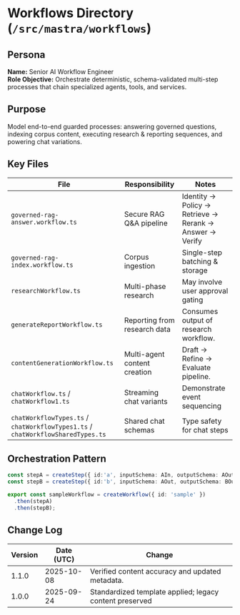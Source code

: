 <!-- AGENTS-META {"title":"Mastra Workflows","version":"1.1.0","last_updated":"2025-10-08T08:00:26Z","applies_to":"/src/mastra/workflows","tags":["layer:backend","domain:rag","type:workflows","status":"stable"],"status":"stable"} -->

# Workflows Directory (`/src/mastra/workflows`)

## Persona

**Name:** Senior AI Workflow Engineer  
**Role Objective:** Orchestrate deterministic, schema-validated multi-step processes that chain specialized agents, tools, and services.

## Purpose

Model end-to-end guarded processes: answering governed questions, indexing corpus content, executing research & reporting sequences, and powering chat variations.

## Key Files

| File                                                                            | Responsibility               | Notes                                                   |
| ------------------------------------------------------------------------------- | ---------------------------- | ------------------------------------------------------- |
| `governed-rag-answer.workflow.ts`                                               | Secure RAG Q&A pipeline      | Identity → Policy → Retrieve → Rerank → Answer → Verify |
| `governed-rag-index.workflow.ts`                                                | Corpus ingestion             | Single-step batching & storage                          |
| `researchWorkflow.ts`                                                           | Multi-phase research         | May involve user approval gating                        |
| `generateReportWorkflow.ts`                                                     | Reporting from research data | Consumes output of research workflow.                   |
| `contentGenerationWorkflow.ts`                                                  | Multi-agent content creation | Draft -> Refine -> Evaluate pipeline.                   |
| `chatWorkflow.ts` / `chatWorkflow1.ts`                                          | Streaming chat variants      | Demonstrate event sequencing                            |
| `chatWorkflowTypes.ts` / `chatWorkflowTypes1.ts` / `chatWorkflowSharedTypes.ts` | Shared chat schemas          | Type safety for chat steps                              |

## Orchestration Pattern

```ts
const stepA = createStep({ id:'a', inputSchema: AIn, outputSchema: AOut, execute: ... });
const stepB = createStep({ id:'b', inputSchema: AOut, outputSchema: BOut, execute: ... });

export const sampleWorkflow = createWorkflow({ id: 'sample' })
  .then(stepA)
  .then(stepB);
```

## Change Log

| Version | Date (UTC) | Change                                                  |
| ------- | ---------- | ------------------------------------------------------- |
| 1.1.0   | 2025-10-08 | Verified content accuracy and updated metadata.         |
| 1.0.0   | 2025-09-24 | Standardized template applied; legacy content preserved |
